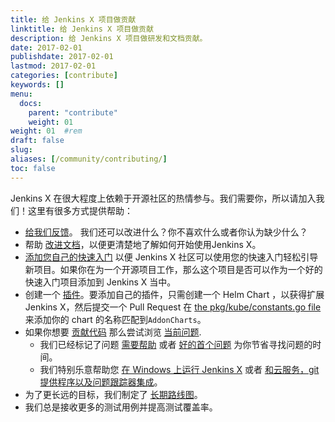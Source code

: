 ```yaml
---
title: 给 Jenkins X 项目做贡献
linktitle: 给 Jenkins X 项目做贡献
description: 给 Jenkins X 项目做研发和文档贡献。
date: 2017-02-01
publishdate: 2017-02-01
lastmod: 2017-02-01
categories: [contribute]
keywords: []
menu:
  docs:
    parent: "contribute"
    weight: 01
weight: 01	#rem
draft: false
slug:
aliases: [/community/contributing/]
toc: false
---
```


Jenkins X 在很大程度上依赖于开源社区的热情参与。我们需要你，所以请加入我们！这里有很多方式提供帮助：

* [给我们反馈](/community/)。 我们还可以改进什么？你不喜欢什么或者你认为缺少什么？
* 帮助 [改进文档](/contribute/documentation/)，以便更清楚地了解如何开始使用Jenkins X。
* [添加您自己的快速入门](/developing/create-quickstart/#adding-your-own-quickstarts) 以便 Jenkins X 社区可以使用您的快速入门轻松引导新项目。如果你在为一个开源项目工作，那么这个项目是否可以作为一个好的快速入门项目添加到 Jenkins X 当中。
* 创建一个 [插件](/about/features/#applications)。要添加自己的插件，只需创建一个 Helm Chart ，以获得扩展 Jenkins X，然后提交一个 Pull Request 在 [the pkg/kube/constants.go file](https://github.com/jenkins-x/jx/blob/master/pkg/kube/constants.go#L32-L50) 来添加你的 chart 的名称匹配到`AddonCharts`。
* 如果你想要 [贡献代码](contribute/development/) 那么尝试浏览 [当前问题](https://github.com/jenkins-x/jx/issues).
  * 我们已经标记了问题 [需要帮助](https://github.com/jenkins-x/jx/issues?q=is%3Aopen+is%3Aissue+label%3A%22help+wanted%22) 或者 [好的首个问题](https://github.com/jenkins-x/jx/issues?q=is%3Aopen+is%3Aissue+label%3A%22good+first+issue%22) 为你节省寻找问题的时间。
  * 我们特别乐意帮助您 [在 Windows 上运行 Jenkins X](https://github.com/jenkins-x/jx/issues?q=is%3Aopen+is%3Aissue+label%3Awindows) 或者 [和云服务，git 提供程序以及问题跟踪器集成](https://github.com/jenkins-x/jx/issues?q=is%3Aissue+is%3Aopen+label%3Aintegrations)。
 * 为了更长远的目标，我们制定了 [长期路线图](contribute/roadmap)。
 * 我们总是接收更多的测试用例并提高测试覆盖率。
